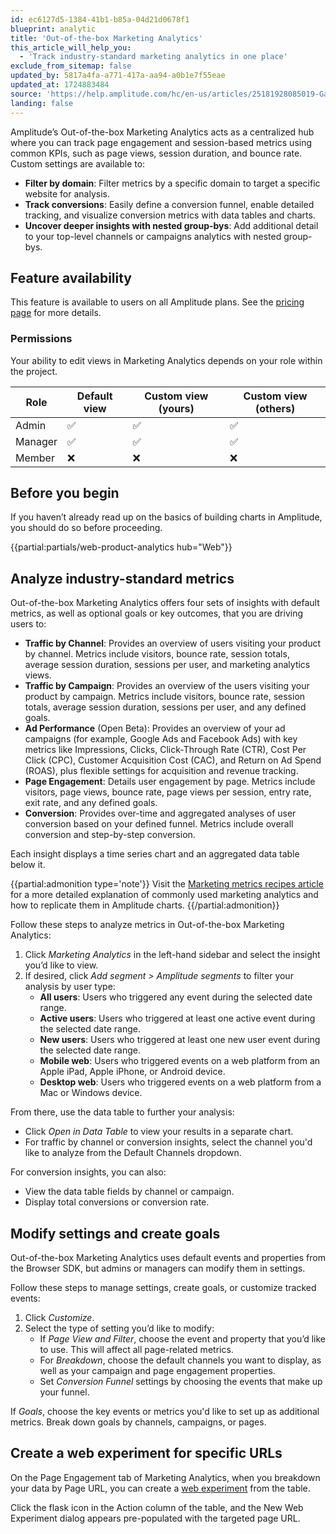 ```yaml
---
id: ec6127d5-1384-41b1-b85a-04d21d0678f1
blueprint: analytic
title: 'Out-of-the-box Marketing Analytics'
this_article_will_help_you:
  - 'Track industry-standard marketing analytics in one place'
exclude_from_sitemap: false
updated_by: 5817a4fa-a771-417a-aa94-a0b1e7f55eae
updated_at: 1724883484
source: 'https://help.amplitude.com/hc/en-us/articles/25181928085019-Gain-marketing-insights-with-web-analytics'
landing: false
---
```


Amplitude’s Out-of-the-box Marketing Analytics acts as a centralized hub where you can track page engagement and session-based metrics using common KPIs, such as page views, session duration, and bounce rate. Custom settings are available to:

- **Filter by domain**: Filter metrics by a specific domain to target a specific website for analysis.
- **Track conversions**: Easily define a conversion funnel, enable detailed tracking, and visualize conversion metrics with data tables and charts.
- **Uncover deeper insights with nested group-bys**: Add additional detail to your top-level channels or campaigns analytics with nested group-bys.

## Feature availability

This feature is available to users on all Amplitude plans. See the [pricing page](https://amplitude.com/pricing) for more details.

### Permissions

Your ability to edit views in Marketing Analytics depends on your role within the project.

| Role    | Default view | Custom view (yours) | Custom view (others) |
| ------- | ------------ | ------------------- | -------------------- |
| Admin   | ✅            | ✅                   | ✅                    |
| Manager | ✅            | ✅                   | ✅                    |
| Member  | ❌            | ❌                   | ❌                    |

## Before you begin

If you haven’t already read up on the basics of building charts in Amplitude, you should do so before proceeding.

{{partial:partials/web-product-analytics hub="Web"}}


## Analyze industry-standard metrics
Out-of-the-box Marketing Analytics offers four sets of insights with default metrics, as well as optional goals or key outcomes, that you are driving users to:

- **Traffic by Channel**: Provides an overview of users visiting your product by channel. Metrics include visitors, bounce rate, session totals, average session duration, sessions per user, and marketing analytics views.
- **Traffic by Campaign**: Provides an overview of the users visiting your product by campaign. Metrics include visitors, bounce rate, session totals, average session duration, sessions per user, and any defined goals.
- **Ad Performance** (Open Beta): Provides an overview of your ad campaigns (for example, Google Ads and Facebook Ads) with key metrics like Impressions, Clicks, Click-Through Rate (CTR), Cost Per Click (CPC), Customer Acquisition Cost (CAC), and Return on Ad Spend (ROAS), plus flexible settings for acquisition and revenue tracking.
- **Page Engagement**: Details user engagement by page. Metrics include visitors, page views, bounce rate, page views per session, entry rate, exit rate, and any defined goals.
- **Conversion**: Provides over-time and aggregated analyses of user conversion based on your defined funnel. Metrics include overall conversion and step-by-step conversion.

Each insight displays a time series chart and an aggregated data table below it.

{{partial:admonition type='note'}}
Visit the [Marketing metrics recipes article](/docs/analytics/charts/user-sessions/marketing-metrics-recipes) for a more detailed explanation of commonly used marketing analytics and how to replicate them in Amplitude charts.
{{/partial:admonition}}

Follow these steps to analyze metrics in Out-of-the-box Marketing Analytics:

1. Click *Marketing Analytics* in the left-hand sidebar and select the insight you’d like to view.
2. If desired, click *Add segment > Amplitude segments* to filter your analysis by user type:
    * **All users**: Users who triggered any event during the selected date range.
    * **Active users**: Users who triggered at least one active event during the selected date range.
    * **New users**: Users who triggered at least one new user event during the selected date range.
    * **Mobile web**: Users who triggered events on a web platform from an Apple iPad, Apple iPhone, or Android device.
    * **Desktop web**: Users who triggered events on a web platform from a Mac or Windows device.

From there, use the data table to further your analysis:
- Click *Open in Data Table* to view your results in a separate chart.
- For traffic by channel or conversion insights, select the channel you'd like to analyze from the Default Channels dropdown.

For conversion insights, you can also:
- View the data table fields by channel or campaign.
- Display total conversions or conversion rate.

## Modify settings and create goals

Out-of-the-box Marketing Analytics uses default events and properties from the Browser SDK, but admins or managers can modify them in settings.

Follow these steps to manage settings, create goals, or customize tracked events:

1. Click *Customize*.
2. Select the type of setting you’d like to modify:
   * If *Page View and Filter*, choose the event and property that you’d like to use. This will affect all page-related metrics.
   * For *Breakdown*, choose the default channels you want to display, as well as your campaign and page engagement properties.
   * Set *Conversion Funnel* settings by choosing the events that make up your funnel.

If *Goals*, choose the key events or metrics you'd like to set up as additional metrics. Break down goals by  channels, campaigns, or pages.

## Create a web experiment for specific URLs

On the Page Engagement tab of Marketing Analytics, when you breakdown your data by Page URL, you can create a [web experiment](/docs/web-experiment) from the table.

Click the flask icon in the Action column of the table, and the New Web Experiment dialog appears pre-populated with the targeted page URL.

